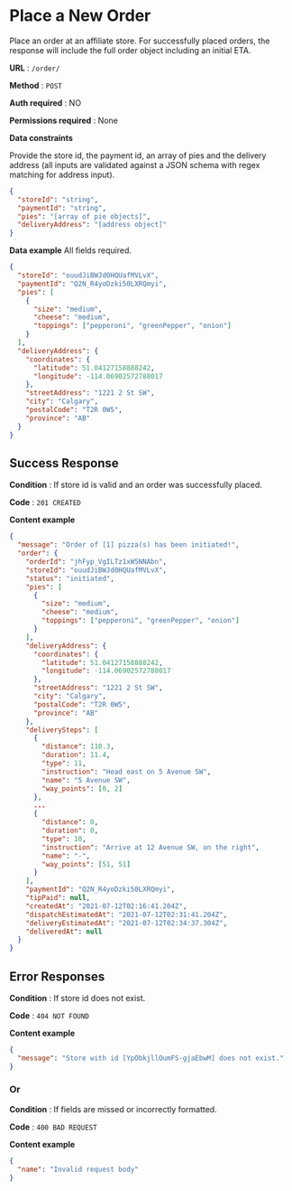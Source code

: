 # Place a New Order

Place an order at an affiliate store. For successfully placed orders, the response will include the full order object including an initial ETA.

**URL** : `/order/`

**Method** : `POST`

**Auth required** : NO

**Permissions required** : None

**Data constraints**

Provide the store id, the payment id, an array of pies and the delivery address (all inputs are validated against a JSON schema with regex matching for address input).

```json
{
  "storeId": "string",
  "paymentId": "string",
  "pies": "[array of pie objects]",
  "deliveryAddress": "[address object]"
}
```

**Data example** All fields required.

```json
{
  "storeId": "ouudJiBWJd0HQUafMVLvX",
  "paymentId": "Q2N_R4yoDzki50LXRQmyi",
  "pies": [
    {
      "size": "medium",
      "cheese": "medium",
      "toppings": ["pepperoni", "greenPepper", "onion"]
    }
  ],
  "deliveryAddress": {
    "coordinates": {
      "latitude": 51.04127158888242,
      "longitude": -114.06902572788017
    },
    "streetAddress": "1221 2 St SW",
    "city": "Calgary",
    "postalCode": "T2R 0W5",
    "province": "AB"
  }
}
```

## Success Response

**Condition** : If store id is valid and an order was successfully placed.

**Code** : `201 CREATED`

**Content example**

```json
{
  "message": "Order of [1] pizza(s) has been initiated!",
  "order": {
    "orderId": "jhFyp_VgILTz1xW5NNAbn",
    "storeId": "ouudJiBWJd0HQUafMVLvX",
    "status": "initiated",
    "pies": [
      {
        "size": "medium",
        "cheese": "medium",
        "toppings": ["pepperoni", "greenPepper", "onion"]
      }
    ],
    "deliveryAddress": {
      "coordinates": {
        "latitude": 51.04127158888242,
        "longitude": -114.06902572788017
      },
      "streetAddress": "1221 2 St SW",
      "city": "Calgary",
      "postalCode": "T2R 0W5",
      "province": "AB"
    },
    "deliverySteps": [
      {
        "distance": 110.3,
        "duration": 11.4,
        "type": 11,
        "instruction": "Head east on 5 Avenue SW",
        "name": "5 Avenue SW",
        "way_points": [0, 2]
      },
      ...
      {
        "distance": 0,
        "duration": 0,
        "type": 10,
        "instruction": "Arrive at 12 Avenue SW, on the right",
        "name": "-",
        "way_points": [51, 51]
      }
    ],
    "paymentId": "Q2N_R4yoDzki50LXRQmyi",
    "tipPaid": null,
    "createdAt": "2021-07-12T02:16:41.204Z",
    "dispatchEstimatedAt": "2021-07-12T02:31:41.204Z",
    "deliveryEstimatedAt": "2021-07-12T02:34:37.304Z",
    "deliveredAt": null
  }
}
```

## Error Responses

**Condition** : If store id does not exist.

**Code** : `404 NOT FOUND`

**Content example**

```json
{
  "message": "Store with id [YpObkjllOumFS-gjaEbwM] does not exist."
}
```

### Or

**Condition** : If fields are missed or incorrectly formatted.

**Code** : `400 BAD REQUEST`

**Content example**

```json
{
  "name": "Invalid request body"
}
```
